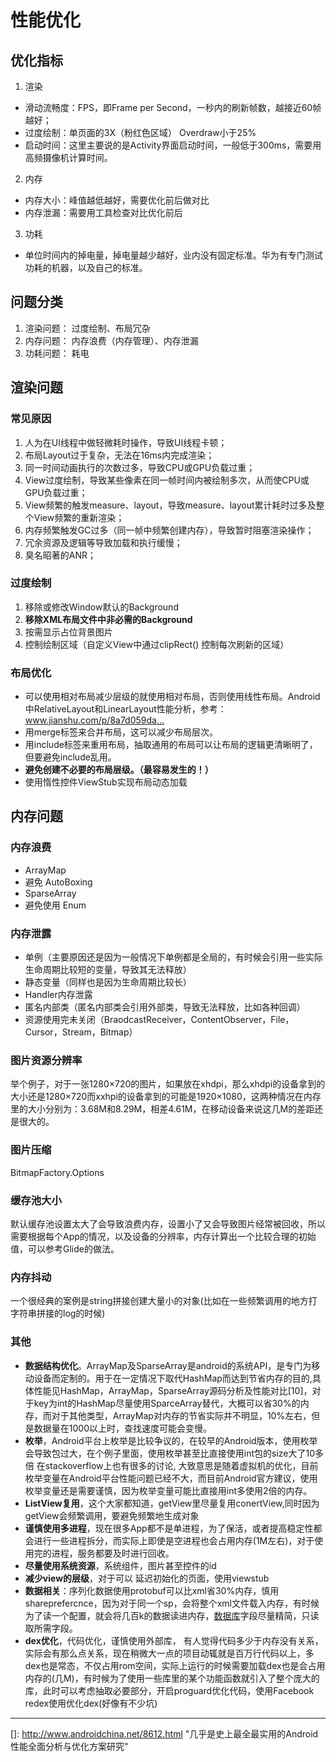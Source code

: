 # 性能优化



## 优化指标

1. 渲染

- 滑动流畅度：FPS，即Frame per Second，一秒内的刷新帧数，越接近60帧越好；
- 过度绘制：单页面的3X（粉红色区域） Overdraw小于25%
- 启动时间：这里主要说的是Activity界面启动时间，一般低于300ms，需要用高频摄像机计算时间。

2. 内存

- 内存大小：峰值越低越好，需要优化前后做对比
- 内存泄漏：需要用工具检查对比优化前后

3. 功耗

- 单位时间内的掉电量，掉电量越少越好，业内没有固定标准。华为有专门测试功耗的机器，以及自己的标准。



## 问题分类

1. 渲染问题： 过度绘制、布局冗杂
2. 内存问题： 内存浪费（内存管理）、内存泄漏
3. 功耗问题： 耗电



## 渲染问题

### 常见原因

1. 人为在UI线程中做轻微耗时操作，导致UI线程卡顿；
2. 布局Layout过于复杂，无法在16ms内完成渲染；
3. 同一时间动画执行的次数过多，导致CPU或GPU负载过重；
4. View过度绘制，导致某些像素在同一帧时间内被绘制多次，从而使CPU或GPU负载过重；
5. View频繁的触发measure、layout，导致measure、layout累计耗时过多及整个View频繁的重新渲染；
6. 内存频繁触发GC过多（同一帧中频繁创建内存），导致暂时阻塞渲染操作；
7. 冗余资源及逻辑等导致加载和执行缓慢；
8. 臭名昭著的ANR；



### 过度绘制

1. 移除或修改Window默认的Background
2. **移除XML布局文件中非必需的Background**
3. 按需显示占位背景图片
4. 控制绘制区域（自定义View中通过clipRect() 控制每次刷新的区域）



### 布局优化

- 可以使用相对布局减少层级的就使用相对布局，否则使用线性布局。Android中RelativeLayout和LinearLayout性能分析，参考：www.jianshu.com/p/8a7d059da…
- 用merge标签来合并布局，这可以减少布局层次。
- 用include标签来重用布局，抽取通用的布局可以让布局的逻辑更清晰明了，但要避免include乱用。
- **避免创建不必要的布局层级。（最容易发生的！）**
- 使用惰性控件ViewStub实现布局动态加载



## 内存问题

### 内存浪费

- ArrayMap
- 避免 AutoBoxing
- SparseArray
- 避免使用 Enum

### 内存泄露

- 单例（主要原因还是因为一般情况下单例都是全局的，有时候会引用一些实际生命周期比较短的变量，导致其无法释放）
- 静态变量（同样也是因为生命周期比较长）
- Handler内存泄露
- 匿名内部类（匿名内部类会引用外部类，导致无法释放，比如各种回调）
- 资源使用完未关闭（BraodcastReceiver，ContentObserver，File，Cursor，Stream，Bitmap）

### 图片资源分辨率

举个例子，对于一张1280×720的图片，如果放在xhdpi，那么xhdpi的设备拿到的大小还是1280×720而xxhpi的设备拿到的可能是1920×1080，这两种情况在内存里的大小分别为：3.68M和8.29M，相差4.61M，在移动设备来说这几M的差距还是很大的。

### 图片压缩

BitmapFactory.Options

### 缓存池大小

默认缓存池设置太大了会导致浪费内存，设置小了又会导致图片经常被回收，所以需要根据每个App的情况，以及设备的分辨率，内存计算出一个比较合理的初始值，可以参考Glide的做法。

### 内存抖动

一个很经典的案例是string拼接创建大量小的对象(比如在一些频繁调用的地方打字符串拼接的log的时候)

### 其他

- **数据结构优化**。ArrayMap及SparseArray是android的系统API，是专门为移动设备而定制的。用于在一定情况下取代HashMap而达到节省内存的目的,具体性能见HashMap，ArrayMap，SparseArray源码分析及性能对比[10]，对于key为int的HashMap尽量使用SparceArray替代，大概可以省30%的内存，而对于其他类型，ArrayMap对内存的节省实际并不明显，10%左右，但是数据量在1000以上时，查找速度可能会变慢。
- **枚举**，Android平台上枚举是比较争议的，在较早的Android版本，使用枚举会导致包过大，在个例子里面，使用枚举甚至比直接使用int包的size大了10多倍 在stackoverflow上也有很多的讨论, 大致意思是随着虚拟机的优化，目前枚举变量在Android平台性能问题已经不大，而目前Android官方建议，使用枚举变量还是需要谨慎，因为枚举变量可能比直接用int多使用2倍的内存。
- **ListView复用**，这个大家都知道，getView里尽量复用conertView,同时因为getView会频繁调用，要避免频繁地生成对象
- **谨慎使用多进程**，现在很多App都不是单进程，为了保活，或者提高稳定性都会进行一些进程拆分，而实际上即使是空进程也会占用内存(1M左右)，对于使用完的进程，服务都要及时进行回收。
- **尽量使用系统资源**，系统组件，图片甚至控件的id
- **减少view的层级**，对于可以 延迟初始化的页面，使用viewstub
- **数据相关**：序列化数据使用protobuf可以比xml省30%内存，慎用shareprefercnce，因为对于同一个sp，会将整个xml文件载入内存，有时候为了读一个配置，就会将几百k的数据读进内存，[数据库](http://lib.csdn.net/base/14)字段尽量精简，只读取所需字段。
- **dex优化**，代码优化，谨慎使用外部库， 有人觉得代码多少于内存没有关系，实际会有那么点关系，现在稍微大一点的项目动辄就是百万行代码以上，多dex也是常态，不仅占用rom空间，实际上运行的时候需要加载dex也是会占用内存的(几M)，有时候为了使用一些库里的某个功能函数就引入了整个庞大的库，此时可以考虑抽取必要部分，开启proguard优化代码，使用Facebook redex使用优化dex(好像有不少坑)





------

[]: http://www.androidchina.net/8612.html	"几乎是史上最全最实用的Android性能全面分析与优化方案研究"



